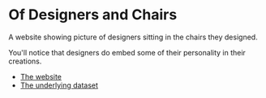 # Of Designers and Chairs

A website showing picture of designers sitting in the chairs they designed. 

You'll notice that designers do embed some of their personality in their creations.

* [The website](https://jmorel.github.io/of-designers-and-chairs/)
* [The underlying dataset](https://jmorel.opendatasoft.com/explore/dataset/of-designers-and-chairs/)
